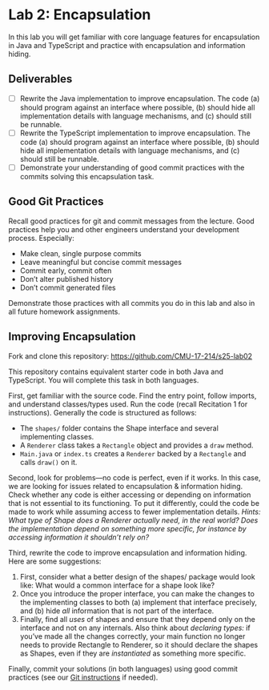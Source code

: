 # Lab 2: Encapsulation

In this lab you will get familiar with core language features for encapsulation in Java and TypeScript and practice with encapsulation and information hiding.

## Deliverables

- [ ] Rewrite the Java implementation to improve encapsulation. The code (a) should program against an interface where possible, (b) should hide all implementation details with language mechanisms, and (c) should still be runnable.
- [ ] Rewrite the TypeScript implementation to improve encapsulation. The code (a) should program against an interface where possible, (b) should hide all implementation details with language mechanisms, and (c) should still be runnable.
- [ ] Demonstrate your understanding of good commit practices with the commits solving this encapsulation task.

## Good Git Practices

Recall good practices for git and commit messages from the lecture. Good practices help you and other engineers understand your development process. Especially:

- Make clean, single purpose commits
- Leave meaningful but concise commit messages
- Commit early, commit often
- Don’t alter published history
- Don’t commit generated files

Demonstrate those practices with all commits you do in this lab and also in all future homework assignments.

## Improving Encapsulation

Fork and clone this repository: <https://github.com/CMU-17-214/s25-lab02>

This repository contains equivalent starter code in both Java and TypeScript. You will complete this task in both languages.

First, get familiar with the source code. Find the entry point, follow imports, and understand classes/types used. Run the code (recall Recitation 1 for instructions). Generally the code is structured as follows:

- The `shapes/` folder contains the Shape interface and several implementing classes.
- A `Renderer` class takes a `Rectangle` object and provides a `draw` method.
- `Main.java` or `index.ts` creates a `Renderer` backed by a `Rectangle` and calls `draw()` on it.

Second, look for problems—no code is perfect, even if it works. In this case, we are looking for issues related to encapsulation & information hiding. Check whether any code is either accessing or depending on information that is not essential to its functioning. To put it differently, could the code be made to work while assuming access to fewer implementation details. *Hints: What type of Shape does a Renderer actually need, in the real world? Does the implementation depend on something more specific, for instance by accessing information it shouldn’t rely on?*

Third, rewrite the code to improve encapsulation and information hiding. Here are some suggestions:

1. First, consider what a better design of the shapes/ package would look like: What would a common interface for a shape look like?
2. Once you introduce the proper interface, you can make the changes to the implementing classes to both (a) implement that interface precisely, and (b) hide *all* information that is not part of the interface.
3. Finally, find all *uses* of shapes and ensure that they depend only on the interface and not on any internals. Also think about *declaring types:* if you’ve made all the changes correctly, your main function no longer needs to provide Rectangle to Renderer, so it should declare the shapes as Shapes, even if they are *instantiated* as something more specific.

Finally, commit your solutions (in both languages) using good commit practices (see our [Git instructions](git-basics.md) if needed).
